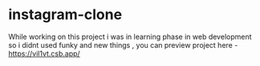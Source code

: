 # instagram-clone
While working on this project i was in learning phase in web development so i didnt used funky and new things , you can preview project here - https://vil1vt.csb.app/ 
